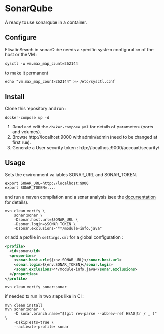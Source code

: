 # SonarQube

A ready to use sonarqube in a container.

## Configure 

ElisaticSearch in sonarQube needs a specific system configuration of the host or the VM :

```console
sysctl -w vm.max_map_count=262144
```

to make it permanent  

```console
echo "vm.max_map_count=262144" >> /etc/sysctl.conf
```

## Install
Clone this repository and run :

```console
docker-compose up -d
```


1. Read and edit the `docker-compose.yml` for details of parameters (ports and volumes).
2. Browse http://localhost:9000 with admin/admin (need to be changed at first run).
3. Generate a User security token : http://localhost:9000/account/security/ 

## Usage

Sets the environment variables SONAR_URL and SONAR_TOKEN.

```console
export SONAR_URL=http://localhost:9000
export SONAR_TOKEN=....
```

and run a maven compilation and a sonar analysis (see the [documentation](https://docs.sonarqube.org/latest/analysis/scan/sonarscanner-for-maven/) for details).

```console
mvn clean verify \
	sonar:sonar \
	-Dsonar.host.url=$SONAR_URL \
	-Dsonar.login=$SONAR_TOKEN \
	-Dsonar.exclusions="**/module-info.java"
```

or add a profile in `settings.xml` for a global configuration :

```xml
<profile>
  <id>sonar</id>
  <properties>
    <sonar.host.url>${env.SONAR_URL}</sonar.host.url>
    <sonar.login>${env.SONAR_TOKEN}</sonar.login>
    <sonar.exclusions>**/module-info.java</sonar.exclusions>
  </properties>
</profile>
```

```console
mvn clean verify sonar:sonar
```

if needed to run in two steps like in CI :

```console
mvn clean install
mvn sonar:sonar  \
	-D sonar.branch.name="$(git rev-parse --abbrev-ref HEAD|tr / _ )" \
	-DskipTests=true \
	--activate-profiles sonar
```
